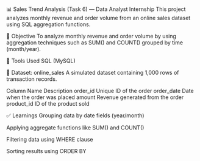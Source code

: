 📊 Sales Trend Analysis (Task 6) — Data Analyst Internship
This project analyzes monthly revenue and order volume from an online sales dataset using SQL aggregation functions.

📌 Objective
To analyze monthly revenue and order volume by using aggregation techniques such as SUM() and COUNT() grouped by time (month/year).

🧰 Tools Used
SQL (MySQL)

📁 Dataset: online_sales
A simulated dataset containing 1,000 rows of transaction records.

Column Name	Description
order_id	Unique ID of the order
order_date	Date when the order was placed
amount	Revenue generated from the order
product_id	ID of the product sold



✅ Learnings
Grouping data by date fields (year/month)

Applying aggregate functions like SUM() and COUNT()

Filtering data using WHERE clause

Sorting results using ORDER BY


